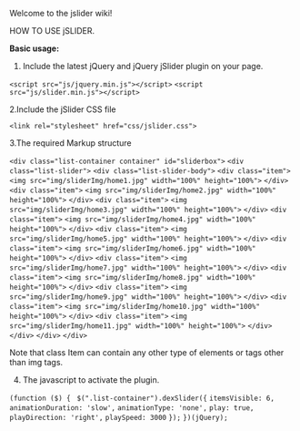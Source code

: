 Welcome to the jslider wiki!

HOW TO USE jSLIDER.

**Basic usage:**

1. Include the latest jQuery and jQuery jSlider plugin on your page.

`<script src="js/jquery.min.js"></script>`
`<script src="js/slider.min.js"></script>`

2.Include the jSlider CSS file

`<link rel="stylesheet" href="css/jslider.css">`

3.The required Markup structure 

`<div class="list-container container" id="sliderbox">`
        `<div class="list-slider">`
            `<div class="list-slider-body">`
                `<div class="item">`
                    `<img src="img/sliderImg/home1.jpg" width="100%" height="100%">`
                `</div>`
                `<div class="item">`
                    `<img src="img/sliderImg/home2.jpg" width="100%" height="100%">`
                `</div>`
                `<div class="item">`
                    `<img src="img/sliderImg/home3.jpg" width="100%" height="100%">`
                `</div>`
                `<div class="item">`
                    `<img src="img/sliderImg/home4.jpg" width="100%" height="100%">`
                `</div>`
                `<div class="item">`
                    `<img src="img/sliderImg/home5.jpg" width="100%" height="100%">`
                `</div>`
                `<div class="item">`
                    `<img src="img/sliderImg/home6.jpg" width="100%" height="100%">`
                `</div>`
                `<div class="item">`
                    `<img src="img/sliderImg/home7.jpg" width="100%" height="100%">`
                `</div>`
                `<div class="item">`
                    `<img src="img/sliderImg/home8.jpg" width="100%" height="100%">`
                `</div>`
                `<div class="item">`
                    `<img src="img/sliderImg/home9.jpg" width="100%" height="100%">`
                `</div>`
                `<div class="item">`
                    `<img src="img/sliderImg/home10.jpg" width="100%" height="100%">`
                `</div>`
                `<div class="item">`
                    `<img src="img/sliderImg/home11.jpg" width="100%" height="100%">`
                `</div>`
            `</div>`
        `</div>`
    `</div>`
    
Note that class Item can contain any other type of elements or tags other than img tags.

4.  The javascript to activate the plugin.

`(function ($) { `
    `$(".list-container").dexSlider({`
        `itemsVisible: 6,`
        `animationDuration: 'slow',`
        `animationType: 'none',`
        `play: true,`
        `playDirection: 'right',`
        `playSpeed: 3000`
    `});`
`})(jQuery);`

